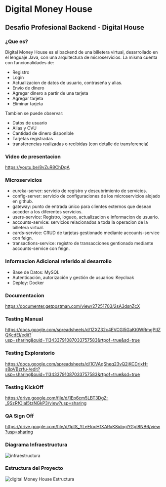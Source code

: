 # Digital Money House
## Desafio Profesional Backend - Digital House

### ¿Que es?
Digital Money House es el backend de una billetera virtual, desarrollado en el lenguaje Java, con una arquitectura de microservicios.
La misma cuenta con funcionalidades de:
- Registro
- Login
- Actualizacion de datos de usuario, contraseña y alias.
- Envio de dinero
- Agregar dinero a partir de una tarjeta
- Agregar tarjeta
- Eliminar tarjeta

Tambien se puede observar:
- Datos de usuario
- Alias y CVU
- Cantidad de dinero disponible
- Tarjetas registradas
- transferencias realizadas o recibidas (con detalle de transferencia)

### Video de presentacion
https://youtu.be/8vZuR8ChDqA

### Microservicios
- eureka-server: servicio de registro y descubrimiento de servicios.
- config-server: servicio de configuraciones de los microservicios alojado en github.
- gateway: punto de entrada único para clientes externos que desean acceder a los diferentes servicios.
- users-service: Registro, logueo, actualizacion e informacion de usuario.
- accounts-service: servicios relacionados a toda la operacion de la billetera virtual.
- cards-service: CRUD de tarjetas gestionado mediante accounts-service con feign.
- transactions-service: registro de transacciones gentionado mediante accounts-service con feign.

### Informacion Adicional referido al desarrollo
- Base de Datos: MySQL
- Autenticación, autorización y gestión de usuarios: Keycloak
- Deploy: Docker

### Documentacion
https://documenter.getpostman.com/view/27251703/2sA3dsnZcX

### Testing Manual
https://docs.google.com/spreadsheets/d/1ZXZ32c4EVCGl5GaKt0WRmgPtIZQKcdEl/edit?usp=sharing&ouid=113433791087033757583&rtpof=true&sd=true

### Testing Exploratorio
https://docs.google.com/spreadsheets/d/1CVAqSheq23vQ2jKCDrjxH-sBpVBzrfu-/edit?usp=sharing&ouid=113433791087033757583&rtpof=true&sd=true

### Testing KickOff
https://drive.google.com/file/d/1Ep6cm5LBT3DgZ-_9SzRfOiaI5tzNGkP3/view?usp=sharing

### QA Sign Off
https://drive.google.com/file/d/1ptS_YLeEIqcHfXARxK8idnglYGgI8NB6/view?usp=sharing

### Diagrama Infraestructura
![infraestructura](https://github.com/PabloNMerino/DigitalMoneyHouse/assets/44982651/333a1538-fa06-477c-b11c-5abdf08a2024)

### Estructura del Proyecto
![digital Money House Estructura](https://github.com/PabloNMerino/DigitalMoneyHouse/assets/44982651/cec828b9-f6de-446d-bd0c-5d2cc4036bf3)

